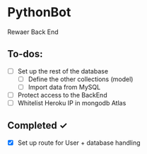 # PythonBot
Rewaer Back End

## To-dos:
- [ ] Set up the rest of the database
    - [ ] Define the other collections (model)
    - [ ] Import data from MySQL
- [ ] Protect access to the BackEnd 
- [ ] Whitelist Heroku IP in mongodb Atlas

## Completed ✓
- [x] Set up route for User + database handling